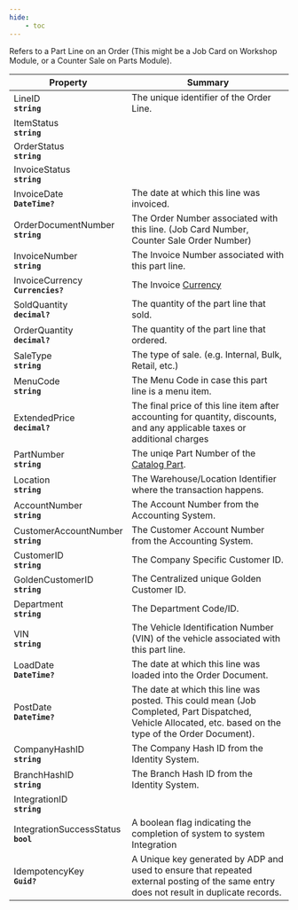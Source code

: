 ```yaml
---
hide:
    - toc
---
```

Refers to a Part Line on an Order (This might be a Job Card on Workshop Module, or a Counter Sale on Parts Module).

| Property | Summary |
|----------|---------|
| LineID <div><strong>``string``</strong></div> | The unique identifier of the Order Line. |
| ItemStatus <div><strong>``string``</strong></div> |  |
| OrderStatus <div><strong>``string``</strong></div> |  |
| InvoiceStatus <div><strong>``string``</strong></div> |  |
| InvoiceDate <div><strong>``DateTime?``</strong></div> | The date at which this line was invoiced. |
| OrderDocumentNumber <div><strong>``string``</strong></div> | The Order Number associated with this line. (Job Card Number, Counter Sale Order Number) |
| InvoiceNumber <div><strong>``string``</strong></div> | The Invoice Number associated with this part line. |
| InvoiceCurrency <div><strong>``Currencies?``</strong></div> | The Invoice [Currency](/generated/Models/Enums/Currencies.html) |
| SoldQuantity <div><strong>``decimal?``</strong></div> | The quantity of the part line that sold. |
| OrderQuantity <div><strong>``decimal?``</strong></div> | The quantity of the part line that ordered. |
| SaleType <div><strong>``string``</strong></div> | The type of sale. (e.g. Internal, Bulk, Retail, etc.) |
| MenuCode <div><strong>``string``</strong></div> | The Menu Code in case this part line is a menu item. |
| ExtendedPrice <div><strong>``decimal?``</strong></div> | The final price of this line item after accounting for quantity, discounts, and any applicable taxes or additional charges |
| PartNumber <div><strong>``string``</strong></div> | The uniqe Part Number of the [Catalog Part](/generated/Models/Part/CatalogPartModel.html). |
| Location <div><strong>``string``</strong></div> | The Warehouse/Location Identifier where the transaction happens. |
| AccountNumber <div><strong>``string``</strong></div> | The Account Number from the Accounting System. |
| CustomerAccountNumber <div><strong>``string``</strong></div> | The Customer Account Number from the Accounting System. |
| CustomerID <div><strong>``string``</strong></div> | The Company Specific Customer ID. |
| GoldenCustomerID <div><strong>``string``</strong></div> | The Centralized unique Golden Customer ID. |
| Department <div><strong>``string``</strong></div> | The Department Code/ID. |
| VIN <div><strong>``string``</strong></div> | The Vehicle Identification Number (VIN) of the vehicle associated with this part line. |
| LoadDate <div><strong>``DateTime?``</strong></div> | The date at which this line was loaded into the Order Document. |
| PostDate <div><strong>``DateTime?``</strong></div> | The date at which this line was posted. This could mean (Job Completed, Part Dispatched, Vehicle Allocated, etc. based on the type of the Order Document). |
| CompanyHashID <div><strong>``string``</strong></div> | The Company Hash ID from the Identity System. |
| BranchHashID <div><strong>``string``</strong></div> | The Branch Hash ID from the Identity System. |
| IntegrationID <div><strong>``string``</strong></div> |  |
| IntegrationSuccessStatus <div><strong>``bool``</strong></div> | A boolean flag indicating the completion of system to system Integration |
| IdempotencyKey <div><strong>``Guid?``</strong></div> | A Unique key generated by ADP and used to ensure that repeated external posting of the same entry does not result in duplicate records. |
